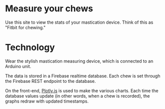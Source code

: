 # Measure your chews

Use this site to view the stats of your mastication device. Think of this as "Fitbit for chewing."

# Technology

Wear the stylish mastication measuring device, which is connected to an Arduino unit.

The data is stored in a Firebase realtime database. Each chew is set through the Firebase REST endpoint to the database.

On the front-end, [Plotly.js](https://plot.ly/javascript/basic-charts/) is used to make the various charts. Each time the database values update (in other words, when a chew is recorded), the graphs redraw with updated timestamps.
